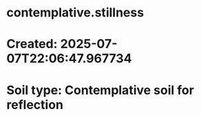 # contemplative.stillness
# Created: 2025-07-07T22:06:47.967734
# Soil type: Contemplative soil for reflection
